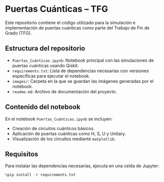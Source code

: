 # Puertas Cuánticas – TFG

Este repositorio contiene el código utilizado para la simulación e implementación de puertas cuánticas como parte del Trabajo de Fin de Grado (TFG).

## Estructura del repositorio

- `Puertas_Cuánticas.ipynb`: Notebook principal con las simulaciones de puertas cuánticas usando Qiskit.
- `requirements.txt`: Lista de dependencias necesarias con versiones específicas para ejecutar el notebook.
- `images/`: Carpeta en la que se guardan las imágenes generadas por el notebook.
- `readme.md`: Archivo de documentación del proyecto.

## Contenido del notebook

En el notebook `Puertas_Cuánticas.ipynb` se incluyen:
- Creación de circuitos cuánticos básicos.
- Aplicación de puertas cuánticas como H, S, U y Unitary.
- Visualización de los circuitos mediante `matplotlib`.

## Requisitos

Para instalar las dependencias necesarias, ejecuta en una celda de Jupyter:

```python
%pip install -r requirements.txt
